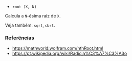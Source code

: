* `root (X, N)`

Calcula a `N`-ésima raiz de `X`.

Veja também: `sqrt`, `cbrt`.

### Referências

* https://mathworld.wolfram.com/nthRoot.html
* https://pt.wikipedia.org/wiki/Radicia%C3%A7%C3%A3o
